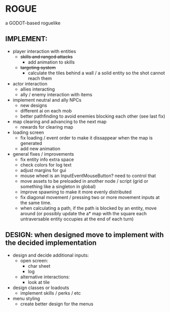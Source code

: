 # ROGUE 

a GODOT-based roguelike

## IMPLEMENT:
- player interaction with entities
	- ~~skills and ranged attacks~~
		- add animation to skills
	- ~~targeting system~~
		- calculate the tiles behind a wall / a solid entity so the shot cannot reach them
- actor interaction
	- allies interacting
	- ally / enemy interaction with items
- implement neutral and ally NPCs
	- new designs
	- different ai on each mob
	- better pathfinding to avoid enemies blocking each other (see last fix)
- map clearing and advancing to the next map	
	- rewards for clearing map
- loading screen
	- fix loading / event order to make it dissappear when the map is generated
	- add new animation
- general fixes / improvements
	- fix entity info extra space
	- check colors for log text
	- adjust margins for gui
	- mouse wheel is an InputEventMouseButton? need to control that 
	- move assets to be preloaded in another node / script (grid or something like a singleton in global)
	- improve spawning to make it more evenly distributed
	- fix diagonal movement / pressing two or more movement inputs at the same time.
	- when calculating a path, if the path is blocked by an entity, move around (or possibly update the a* map with the square each untraversable entity occupies at the end of each turn)

## DESIGN: when designed move to implement with the decided implementation
- design and decide additional inputs:
	- open screen:
		- char sheet
		- log
	- alternative interactions:
		- look at tile
- design classes or loadouts
	- implement skills / perks / etc
- menu styling
	- create better design for the menus
